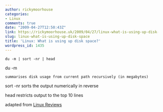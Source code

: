 ```yaml
---
author: rickymoorhouse
categories:
- Linux
comments: true
date: "2009-04-27T12:50:43Z"
link: https://rickymoorhouse.uk/2009/04/27/linux-what-is-using-up-disk-space/
slug: linux-what-is-using-up-disk-space
title: 'Linux: What is using up disk space?'
wordpress_id: 1435
---
```


`du -m | sort -nr | head`






du -m

    summarises disk usage from current path recursively (in megabytes)

sort -nr
    sorts the output numerically in reverse

head
    restricts output to the top 10 lines




adapted from [Linux Reviews](http://linuxreviews.org/quicktips/chkdirsizes/)

